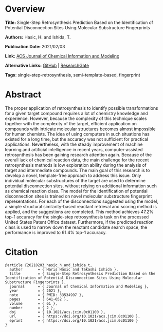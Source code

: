 # Overview
**Title:**
Single-Step Retrosynthesis Prediction Based on the Identification of Potential Disconnection Sites Using Molecular Substructure Fingerprints

**Authors:**
Hasic, H. and Ishida, T.

**Publication Date:**
2021/02/03

**Link:**
[ACS Journal of Chemical Information and Modeling](https://pubs.acs.org/doi/abs/10.1021/acs.jcim.0c01100)

**Alternative Links:**
[GitHub](https://github.com/hasic-haris/one_step_retrosynth_ai) |
[ResearchGate](https://www.researchgate.net/publication/349040662_Single-Step_Retrosynthesis_Prediction_Based_on_the_Identification_of_Potential_Disconnection_Sites_Using_Molecular_Substructure_Fingerprints)

**Tags:**
single-step-retrosynthesis, semi-template-based, fingerprint


# Abstract
The proper application of retrosynthesis to identify possible transformations for a given target compound requires a lot of chemistry knowledge and experience.
However, because the complexity of this technique scales together with the complexity of the target, efficient application on compounds with intricate molecular structures becomes almost impossible for human chemists.
The idea of using computers in such situations has existed for a long time, but the accuracy was not sufficient for practical applications.
Nevertheless, with the steady improvement of machine learning and artificial intelligence in recent years, computer-assisted retrosynthesis has been gaining research attention again.
Because of the overall lack of chemical reaction data, the main challenge for the recent retrosynthesis methods is low exploration ability during the analysis of target and intermediate compounds.
The main goal of this research is to develop a novel, template-free approach to address this issue.
Only individual molecular substructures of the target are used to determine potential disconnection sites, without relying on additional information such as chemical reaction class.
The model for the identification of potential disconnection sites is trained on novel molecular substructure fingerprint representations.
For each of the disconnections suggested using the model, a simple structural similarity-based reactant retrieval and scoring method is applied, and the suggestions are completed.
This method achieves 47.2% top-1 accuracy for the single-step retrosynthesis task on the processed United States Patent Office dataset.
Furthermore, if the predicted reaction class is used to narrow down the reactant candidate search space, the performance is improved to 61.4% top-1 accuracy.


# Citation
```
@article {20210203_hasic_h_and_ishida_t,
  author       = { Haris Hasic and Takashi Ishida },
  title        = { Single-Step Retrosynthesis Prediction Based on the Identification of Potential Disconnection Sites Using Molecular Substructure Fingerprints },
  journal      = { Journal of Chemical Information and Modeling },
  year         = { 2021 },
  note         = { PMID: 33534997 },
  pages        = { 641-652 },
  volume       = { 61 },
  number       = { 2 },
  doi          = { 10.1021/acs.jcim.0c01100 },
  url          = { https://doi.org/10.1021/acs.jcim.0c01100 },
  eprint       = { https://doi.org/10.1021/acs.jcim.0c01100 }
}
```
